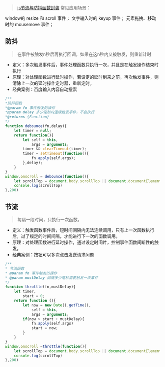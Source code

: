 > [js节流与防抖函数封装](https://segmentfault.com/a/1190000021865872)
常见应用场景：

window的 resize 和 scroll 事件；
文字输入时的 keyup 事件；
元素拖拽、移动时的 mousemove 事件；

## 防抖
> 在事件被触发n秒后再执行回调，如果在这n秒内又被触发，则重新计时

- 定义：多次触发事件后，事件处理函数只执行一次，并且是在触发操作结束时执行
- 原理：对处理函数进行延时操作，若设定的延时到来之前，再次触发事件，则清除上一次的延时操作定时器，重新定时。
- 经典案例：百度输入内容自动搜索
```js
/**
*防抖函数
*@param fn 事件触发的操作
*@param delay 多少毫秒内连续触发事件，不会执行
*@returns {Function}
*/
function debounce(fn,delay){
    let timer = null;
    return function(){
        let self = this,
            args = arguments;
        timer && clearTimeout(timer);
        timer = setTimeout(function(){
            fn.apply(self,args);
        },delay);
    }
}
window.onscroll = debounce(function(){
    let scrollTop = document.body.scrollTop || document.documentElement.scrollTop;
    console.log(scrollTop)
},200)
```

## 节流
> 每隔一段时间，只执行一次函数。

- 定义：触发函数事件后，短时间间隔内无法连续调用，只有上一次函数执行后，过了规定的时间间隔，才能进行下一次的函数调用。
- 原理：对处理函数进行延时操作，通过设定时间片，控制事件函数间断性的触发。
- 经典案例：按钮可以多次点击发送请求问题
```js
/**
* 节流函数
* @param fn 事件触发的操作
* @param mustDelay 间隔多少毫秒需要触发一次事件
*/
function throttle(fn,mustDelay){
    let timer,
        start = 0;
    return function (){
        let now = new Date().getTime(),
            self = this,
            args = arguments;
        if(now > start + mustDelay){
            fn.apply(self,args)
            start = now;
        }
    }
}
window.onscroll =throttle(function(){
    let scrollTop = document.body.scrollTop || document.documentElement.scrollTop;
    console.log(scrollTop)
},200)
```